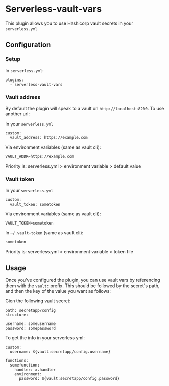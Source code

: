 # Serverless-vault-vars

This plugin allows you to use Hashicorp vault secrets in your `serverless.yml`.

## Configuration

### Setup

In `serverless.yml`:
```
plugins:
  - serverless-vault-vars
```

### Vault address

By default the plugin will speak to a vault on `http://localhost:8200`. To use another url:

In your `serverless.yml`
```
custom:
  vault_address: https://example.com
```

Via environment variables (same as vault cli):
```
VAULT_ADDR=https://example.com
```

Priority is: serverless.yml > environment variable > default value

### Vault token

In your `serverless.yml`
```
custom:
  vault_token: sometoken
```

Via environment variables (same as vault cli):
```
VAULT_TOKEN=sometoken
```

In `~/.vault-token` (same as vault cli):
```
sometoken
```

Priority is: serverless.yml > environment variable > token file

## Usage

Once you've configured the plugin, you can use vault vars by referencing them with the `vault:` prefix.
This should be followed by the secret's path, and then the key of the value you want as follows:

Gien the following vault secret:
```
path: secretapp/config
structure:

username: someusername
password: somepassword
```

To get the info in your serverless yml:
```
custom:
  username: ${vault:secretapp/config.username}

functions:
  somefunction:
    handler: x.handler
    environment:
      password: ${vault:secretapp/config.password}
```
